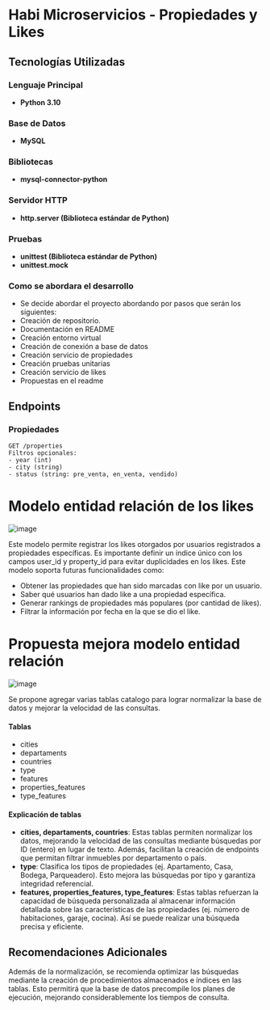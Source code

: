 # Habi Microservicios - Propiedades y Likes

## Tecnologías Utilizadas

### Lenguaje Principal
- **Python 3.10**

### Base de Datos
- **MySQL**
  
### Bibliotecas
- **mysql-connector-python**

### Servidor HTTP
- **http.server (Biblioteca estándar de Python)**

### Pruebas
- **unittest (Biblioteca estándar de Python)**
- **unittest.mock**


### Como se abordara el desarrollo

- Se decide abordar el proyecto abordando por pasos que serán los siguientes:
-   Creación de repositorio.
-   Documentación en README
-   Creación entorno virtual
-   Creación de conexión a base de datos
-   Creación servicio de propiedades
-   Creación pruebas unitarias
-   Creación servicio de likes
-   Propuestas en el readme



## Endpoints

### Propiedades
```
GET /properties
Filtros opcionales:
- year (int)
- city (string)
- status (string: pre_venta, en_venta, vendido)
```

# Modelo entidad relación de los likes

![image](https://github.com/user-attachments/assets/f7f1f54d-765d-4802-a274-b3fb1f022ab8)

Este modelo permite registrar los likes otorgados por usuarios registrados a propiedades específicas. Es importante definir un índice único con los campos user_id y property_id para evitar duplicidades en los likes. Este modelo soporta futuras funcionalidades como:

-  Obtener las propiedades que han sido marcadas con like por un usuario.
-  Saber qué usuarios han dado like a una propiedad específica.
-  Generar rankings de propiedades más populares (por cantidad de likes).
-  Filtrar la información por fecha en la que se dio el like.



# Propuesta mejora modelo entidad relación 

![image](https://github.com/user-attachments/assets/a68fa28f-f060-42f5-bf7c-4bdbdffa2e38)

Se propone agregar varias tablas catalogo para lograr normalizar la base de datos y mejorar la velocidad de las consultas.

#### Tablas 
- cities
- departaments
- countries
- type
- features
- properties_features
- type_features

#### Explicación de tablas
-   **cities, departaments, countries**: Estas tablas permiten normalizar los datos, mejorando la velocidad de las consultas mediante búsquedas por ID (entero) en lugar de texto. Además, facilitan la creación de endpoints     que permitan filtrar inmuebles por departamento o país.
-   **type**: Clasifica los tipos de propiedades (ej. Apartamento, Casa, Bodega, Parqueadero). Esto mejora las búsquedas por tipo y garantiza integridad referencial.
-   **features, properties_features, type_features**: Estas tablas refuerzan la capacidad de búsqueda personalizada al almacenar información detallada sobre las características de las propiedades (ej. número de habitaciones, garaje, cocina). Así se puede realizar una búsqueda precisa y eficiente.

## **Recomendaciones Adicionales**

Además de la normalización, se recomienda optimizar las búsquedas mediante la creación de procedimientos almacenados e índices en las tablas. Esto permitirá que la base de datos precompile los planes de ejecución, mejorando considerablemente los tiempos de consulta. 


